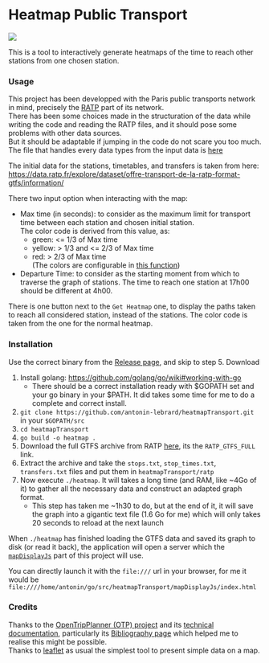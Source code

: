 # Heatmap Public Transport

<a href="https://github.com/antonin-lebrard/heatmapTransport/blob/master/showcase.mp4?raw=true" rel="Presentation of the interface, not usable for blindness affected persons, so I don't know why I write this">![](https://raw.githubusercontent.com/antonin-lebrard/heatmapTransport/master/showcase.gif)</a>

This is a tool to interactively generate heatmaps of the time to reach other stations from one chosen station.

### Usage

This project has been developped with the Paris public transports network in mind, precisely the [RATP](https://www.ratp.fr/) part of its network.<br>
There has been some choices made in the structuration of the data while writing the code and reading the RATP files, and it should pose some problems with other data sources.<br>
But it should be adaptable if jumping in the code do not scare you too much. The file that handles every data types from the input data is [here](https://github.com/antonin-lebrard/heatmapTransport/blob/master/internal/pkg/csvLoading.go)

The initial data for the stations, timetables, and transfers is taken from here: https://data.ratp.fr/explore/dataset/offre-transport-de-la-ratp-format-gtfs/information/

There two input option when interacting with the map:
- Max time (in seconds): to consider as the maximum limit for transport time between each station and chosen initial station.
   <br>The color code is derived from this value, as:
   - green: <= 1/3 of Max time
   - yellow: > 1/3 and <= 2/3 of Max time
   - red: > 2/3 of Max time<br>
   (The colors are configurable in [this function](https://github.com/antonin-lebrard/heatmapTransport/blob/master/mapDisplayJs/utils.js#L28))
- Departure Time: to consider as the starting moment from which to traverse the graph of stations. The time to reach one station at 17h00 should be different at 4h00.

There is one button next to the `Get Heatmap` one, to display the paths taken to reach all considered station, instead of the stations. The color code is taken from the one for the normal heatmap.

### Installation

Use the correct binary from the [Release page](https://github.com/antonin-lebrard/heatmapTransport/releases), and skip to step 5. Download

1. Install golang: https://github.com/golang/go/wiki#working-with-go
    - There should be a correct installation ready with $GOPATH set and your go binary in your $PATH. It did takes some time for me to do a complete and correct install.
1. `git clone https://github.com/antonin-lebrard/heatmapTransport.git` in your `$GOPATH/src`
1. `cd heatmapTransport`
1. `go build -o heatmap .`
1. Download the full GTFS archive from RATP [here](https://data.ratp.fr/explore/dataset/offre-transport-de-la-ratp-format-gtfs/information/), its the `RATP_GTFS_FULL` link.
1. Extract the archive and take the `stops.txt`, `stop_times.txt`, `transfers.txt` files and put them in `heatmapTransport/ratp`
1. Now execute `./heatmap`. It will takes a long time (and RAM, like ~4Go of it) to gather all the necessary data and construct an adapted graph format.
   - This step has taken me ~1h30 to do, but at the end of it, it will save the graph into a gigantic text file (1.6 Go for me) which will only takes 20 seconds to reload at the next launch

When `./heatmap` has finished loading the GTFS data and saved its graph to disk (or read it back), the application will open a server which the [`mapDisplayJs`](https://github.com/antonin-lebrard/heatmapTransport/tree/master/mapDisplayJs) part of this project will use.

You can directly launch it with the `file:///` url in your browser, for me it would be `file:////home/antonin/go/src/heatmapTransport/mapDisplayJs/index.html`

### Credits

Thanks to the [OpenTripPlanner (OTP) project](http://www.opentripplanner.org/) and its [technical documentation](http://docs.opentripplanner.org/en/latest), particularly its [Bibliography page](http://docs.opentripplanner.org/en/latest/Bibliography)
which helped me to realise this might be possible.<br>
Thanks to [leaflet](https://leafletjs.com/) as usual the simplest tool to present simple data on a map.


